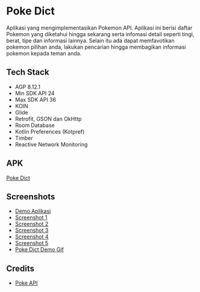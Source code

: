 # Poke Dict
Aplikasi yang mengimplementasikan Pokemon API. Aplikasi ini berisi daftar Pokemon yang diketahui hingga sekarang serta infomasi detail seperti tingi, berat, tipe dan informasi lainnya. 
Selain itu ada dapat memfavotikan pokemon pilihan anda, lakukan pencarian hingga membagikan informasi pokemon kepada teman anda.

## Tech Stack
- AGP 8.12.1
- Min SDK API 24
- Max SDK API 36
- KOIN
- Glide
- Retrofit, GSON dan OkHttp
- Room Database
- Kotlin Preferences (Kotpref)
- Timber
- Reactive Network Monitoring

## APK
[Poke Dict](https://github.com/sigitsuryono25/PokeDict/tree/master/apk)

## Screenshots
- [Demo Aplikasi](https://github.com/sigitsuryono25/PokemonInfo/blob/master/screenshots/Screen_recording_20250825_133903.mp4)
- [Screenshot 1](https://github.com/sigitsuryono25/PokeDict/blob/master/screenshots/Screenshot_1756098122.png)
- [Screenshot 2](https://github.com/sigitsuryono25/PokeDict/blob/master/screenshots/Screenshot_1756098132.png)
- [Screenshot 3](https://github.com/sigitsuryono25/PokeDict/blob/master/screenshots/Screenshot_1756098138.png)
- [Screenshot 4](https://github.com/sigitsuryono25/PokeDict/blob/master/screenshots/Screenshot_1756098146.png)
- [Screenshot 5](https://github.com/sigitsuryono25/PokeDict/blob/master/screenshots/Screenshot_1756098153.png)
- [Poke Dict Demo Gif](https://github.com/sigitsuryono25/PokeDict/blob/master/screenshots/poke%20dic.gif)

## Credits
- [Poke API](https://pokeapi.co/)
